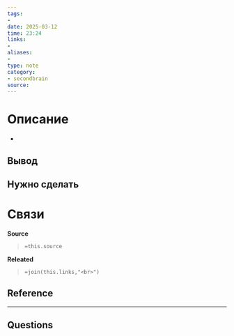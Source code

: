 ```yaml
---
tags: 
- 
date: 2025-03-12
time: 23:24
links: 
-
aliases: 
-
type: note
category: 
- secondbrain
source: 
---
```

# **Описание**
- 

**Вывод**
- 


**Нужно сделать**
- 


# Связи

**Source**
>`=this.source`

**Releated**
>`=join(this.links,"<br>")`


**Reference**
- 

---

**Questions**
-
